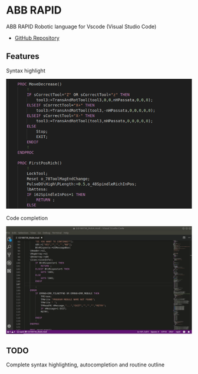 # ABB RAPID

ABB RAPID Robotic language for Vscode (Visual Studio Code)

* [GitHub Repository](https://github.com/abedGNU/vscode-abb-rapid.git)

## Features

Syntax highlight

![screenshot](images/syntax.png)

Code completion

![screenshot](images/completion.gif)

## TODO

Complete syntax highlighting, autocompletion and routine outline
